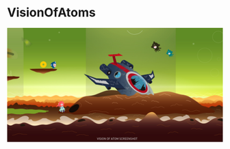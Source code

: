 # VisionOfAtoms

![Concept](https://raw.githubusercontent.com/fronke/VisionOfAtoms/master/screen-voa.jpg)